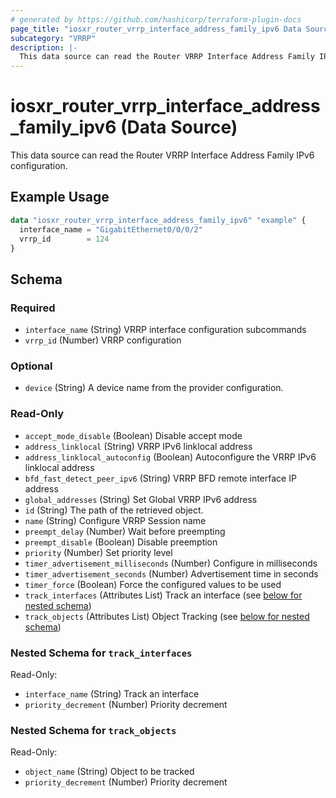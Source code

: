 ```yaml
---
# generated by https://github.com/hashicorp/terraform-plugin-docs
page_title: "iosxr_router_vrrp_interface_address_family_ipv6 Data Source - terraform-provider-iosxr"
subcategory: "VRRP"
description: |-
  This data source can read the Router VRRP Interface Address Family IPv6 configuration.
---
```


# iosxr_router_vrrp_interface_address_family_ipv6 (Data Source)

This data source can read the Router VRRP Interface Address Family IPv6 configuration.

## Example Usage

```terraform
data "iosxr_router_vrrp_interface_address_family_ipv6" "example" {
  interface_name = "GigabitEthernet0/0/0/2"
  vrrp_id        = 124
}
```

<!-- schema generated by tfplugindocs -->
## Schema

### Required

- `interface_name` (String) VRRP interface configuration subcommands
- `vrrp_id` (Number) VRRP configuration

### Optional

- `device` (String) A device name from the provider configuration.

### Read-Only

- `accept_mode_disable` (Boolean) Disable accept mode
- `address_linklocal` (String) VRRP IPv6 linklocal address
- `address_linklocal_autoconfig` (Boolean) Autoconfigure the VRRP IPv6 linklocal address
- `bfd_fast_detect_peer_ipv6` (String) VRRP BFD remote interface IP address
- `global_addresses` (String) Set Global VRRP IPv6 address
- `id` (String) The path of the retrieved object.
- `name` (String) Configure VRRP Session name
- `preempt_delay` (Number) Wait before preempting
- `preempt_disable` (Boolean) Disable preemption
- `priority` (Number) Set priority level
- `timer_advertisement_milliseconds` (Number) Configure in milliseconds
- `timer_advertisement_seconds` (Number) Advertisement time in seconds
- `timer_force` (Boolean) Force the configured values to be used
- `track_interfaces` (Attributes List) Track an interface (see [below for nested schema](#nestedatt--track_interfaces))
- `track_objects` (Attributes List) Object Tracking (see [below for nested schema](#nestedatt--track_objects))

<a id="nestedatt--track_interfaces"></a>
### Nested Schema for `track_interfaces`

Read-Only:

- `interface_name` (String) Track an interface
- `priority_decrement` (Number) Priority decrement


<a id="nestedatt--track_objects"></a>
### Nested Schema for `track_objects`

Read-Only:

- `object_name` (String) Object to be tracked
- `priority_decrement` (Number) Priority decrement
